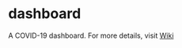 # dashboard
A COVID-19 dashboard.
For more details, visit [Wiki](https://www.sayantan.xyz/root/dashboard/-/wikis/home)
